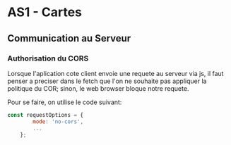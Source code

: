 # AS1 - Cartes

## Communication au Serveur

### Authorisation du CORS

Lorsque l'aplication cote client envoie une requete au serveur via js, il faut penser a preciser dans le fetch que l'on ne souhaite pas appliquer la politique du COR; sinon, le web browser bloque notre requete.

Pour se faire, on utilise le code suivant:
```js
const requestOptions = {
        mode: 'no-cors',
        ...
    };
```